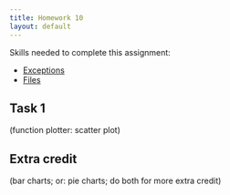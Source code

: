 ```yaml
---
title: Homework 10
layout: default
---
```


Skills needed to complete this assignment:

- [Exceptions](/lecture/exceptions.html)
- [Files](/lecture/files.html)

## Task 1

(function plotter: scatter plot)

## Extra credit

(bar charts; or: pie charts; do both for more extra credit)

